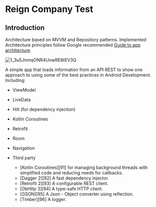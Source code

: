 
# Reign Company Test

Introduction
------------

Architecture based on MVVM and Repository patterns. Implemented
Architecture principles follow Google recommended [Guide to app architecture](https://developer.android.com/jetpack/docs/guide).

![1_3u5JnmqONR4UnwRE6tEV3Q](https://user-images.githubusercontent.com/20958764/124402972-363f0800-dcf9-11eb-91f1-7ea0c3650349.png)

A simple app that loads information from an API REST to show one approach to using some of the best practices in Android Development. Including:  
 * ViewModel
 * LiveData
 * Hilt (for dependency injection)
 * Kotlin Coroutines
 * Retrofit
 * Room
 * Navigation
 
 
* Third party
  * [Kotlin Coroutines][91] for managing background threads with simplified code
     and reducing needs for callbacks.
  * [Dagger 2][92] A fast dependency injector.
  * [Retrofit 2][93] A configurable REST client.
  * [OkHttp 3][94] A type-safe HTTP client.
  * [GSON][95] A Json - Object converter using reflection.
  * [Timber][96] A logger.
 

